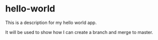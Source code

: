 # hello-world
This is a description for my hello world app. 

It will be used to show how I can create a branch and merge to master. 
